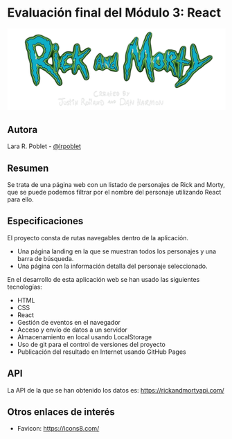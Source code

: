 # Evaluación final del Módulo 3: React

![Rick and Morty](./src/images/Rick_and_Morty_title-transparent.png)

## Autora

Lara R. Poblet - [@lrpoblet](https://github.com/lrpoblet)

## Resumen

Se trata de una página web con un listado de personajes de Rick and Morty, que se puede podemos filtrar por el nombre del personaje utilizando React para ello.

## Especificaciones

El proyecto consta de rutas navegables dentro de la aplicación.

- Una página landing en la que se muestran todos los personajes y una barra de búsqueda.
- Una página con la información detalla del personaje seleccionado.

En el desarrollo de esta aplicación web se han usado las siguientes tecnologías:

- HTML
- CSS
- React
- Gestión de eventos en el navegador
- Acceso y envío de datos a un servidor
- Almacenamiento en local usando LocalStorage
- Uso de git para el control de versiones del proyecto
- Publicación del resultado en Internet usando GitHub Pages

## API

La API de la que se han obtenido los datos es:
https://rickandmortyapi.com/

## Otros enlaces de interés

- Favicon: https://icons8.com/
